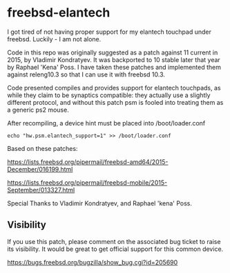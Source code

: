 # freebsd-elantech

I got tired of not having proper support for my elantech touchpad under freebsd.  Luckily - I am not alone.

Code in this repo was originally suggested as a patch against 11 current in 2015, by Vladimir Kondratyev.  It was backported to 10 stable later that year by Raphael 'Kena' Poss.  I have taken these patches and implemented them against releng10.3 so that I can use it with freebsd 10.3.

Code presented compiles and provides support for elantech touchpads, as while they claim to be synaptics compatible: they actually use a slightly different protocol, and without this patch psm is fooled into treating them as a generic ps2 mouse.

After recompiling, a device hint must be placed into /boot/loader.conf

`
echo "hw.psm.elantech_support=1" >> /boot/loader.conf
`

Based on these patches:

https://lists.freebsd.org/pipermail/freebsd-amd64/2015-December/016199.html

https://lists.freebsd.org/pipermail/freebsd-mobile/2015-September/013327.html

Special Thanks to Vladimir Kondratyev, and Raphael 'kena' Poss.

## Visibility

If you use this patch, please comment on the associated bug ticket to raise its visibility.  It would be great to get official support for this common device.

https://bugs.freebsd.org/bugzilla/show_bug.cgi?id=205690
